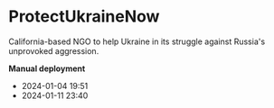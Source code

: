 # ProtectUkraineNow
California-based NGO to help Ukraine in its struggle against Russia's unprovoked aggression.

**Manual deployment**
- 2024-01-04 19:51
- 2024-01-11 23:40
